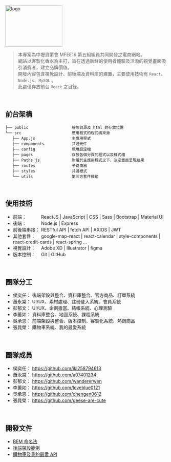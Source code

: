<img width="178" height="129" src="https://user-images.githubusercontent.com/79037530/130581841-71733aa2-d443-4c73-9ad9-e3b269803b04.png" alt="logo" />

  > 本專案為中壢資策會 MFEE16 第五組組員共同開發之電商網站。  
  > 網站以客製化香水為主打，旨在透過新鮮的使用者體驗及活潑的視覺畫面吸引消費者，建立品牌價值。  
  > 開發內容包含視覺設計、前後端及資料庫的建置，主要使用技術有 `React`、`Node.js`、`MySQL` 。  
  > 此處僅存放前台 `React` 之目錄。

<br>

## 前台架構

```
├── public                   靜態資源及 html 的存放位置
└── src                      應用程式的程式碼來源
   ├── App.js                主應用程式
   ├── components            共通元件
   ├── config                環境設定檔
   ├── pages                 存放各個分頁的程式以及樣式檔
   ├── Paths.js              附屬於主應用程式之下，決定畫面呈現結果
   ├── routes                子路由器
   ├── styles                共通樣式
   └── utils                 第三方套件模組
```

<br>

## 使用技術
- 前端： 　　　ReactJS | JavaScript | CSS | Sass | Bootstrap | Material UI
- 後端： 　　　Node.js | Express
- 前後端串接： RESTful API | fetch API | AXIOS | JWT
- 其他套件： 　google-map-react | react-calendar | style-components | react-credit-cards | react-spring ...
- 視覺設計： 　Adobe XD | Illustrator | figma
- 版本控制： 　Git | GitHub

<br>

## 團隊分工
- 侯奕任： 後端架設與整合、資料庫整合、官方商品、訂單系統
- 蕭永棠： UI/UX、素材處理、註冊登入系統、會員系統
- 彭郁文： UI/UX、企劃擔當、結帳系統、心理測驗
- 李蕙如： 資料庫整合、地圖系統、課程系統
- 吳承恩： 前端架設與整合、版本控制、客製化系統、熱銷商品
- 張晁榮： 購物車系統、我的最愛系統

<br>

## 團隊成員
- 侯奕任： https://github.com/ikl258794613
- 蕭永棠： https://github.com/a07401234
- 彭郁文： https://github.com/wandererwen
- 李蕙如： https://github.com/loveblue0121
- 吳承恩： https://github.com/chengen0612
- 張晁榮： https://github.com/geese-are-cute

<br>

## 開發文件
- [BEM 命名法](https://github.com/chengen0612/pro-licorne/issues/9)
- [後端架設範例](https://github.com/ikl258794613/test/blob/master/README.md)
- [購物車及我的最愛 API](https://github.com/chengen0612/pro-licorne/issues/6)
